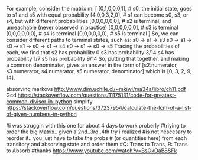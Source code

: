 For example, consider the matrix m:
[
  [0,1,0,0,0,1],  # s0, the initial state, goes to s1 and s5 with equal probability
  [4,0,0,3,2,0],  # s1 can become s0, s3, or s4, but with different probabilities
  [0,0,0,0,0,0],  # s2 is terminal, and unreachable (never observed in practice)
  [0,0,0,0,0,0],  # s3 is terminal
  [0,0,0,0,0,0],  # s4 is terminal
  [0,0,0,0,0,0],  # s5 is terminal
]
So, we can consider different paths to terminal states, such as:
s0 -> s1 -> s3
s0 -> s1 -> s0 -> s1 -> s0 -> s1 -> s4
s0 -> s1 -> s0 -> s5
Tracing the probabilities of each, we find that
s2 has probability 0
s3 has probability 3/14
s4 has probability 1/7
s5 has probability 9/14
So, putting that together, and making a common denominator, gives an answer in the form of
[s2.numerator, s3.numerator, s4.numerator, s5.numerator, denominator] which is
[0, 3, 2, 9, 14].


absorving markovs
http://www.dim.uchile.cl/~mkiwi/ma34a/libro/ch11.pdf
Gcd
https://stackoverflow.com/questions/11175131/code-for-greatest-common-divisor-in-python
simplify
https://stackoverflow.com/questions/37237954/calculate-the-lcm-of-a-list-of-given-numbers-in-python

#i was struggin with this one for about 4 days to work proberly
    #triying to order the big Matrix.. given a 2nd..3rd..4th try i realized
    #is not nescesary to reorder it.. you just have to take the probs
    # (or quantities here) from each transitory and absorving state and order them
    #Q: Trans to Trans, R: Trans to Absorb
    #thanks https://www.youtube.com/watch?v=BsOkOaB8SFk



